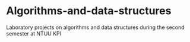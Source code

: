 # Algorithms-and-data-structures
Laboratory projects on algorithms and data structures during the second semester at NTUU KPI
